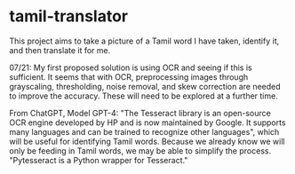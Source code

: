 # tamil-translator

This project aims to take a picture of a Tamil word I have taken, identify it, and then translate it for me.

07/21: My first proposed solution is using OCR and seeing if this is sufficient. It seems that with OCR, preprocessing images through grayscaling, thresholding, noise removal, and skew correction are needed to improve the accuracy. These will need to be explored at a further time.

From ChatGPT, Model GPT-4: "The Tesseract library is an open-source OCR engine developed by HP and is now maintained by Google. It supports many languages and can be trained to recognize other languages", which will be useful for identifying Tamil words. Because we already know we will only be feeding in Tamil words, we may be able to simplify the process. "Pytesseract is a Python wrapper for Tesseract."